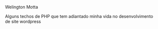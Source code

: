 Welington Motta

Alguns techos de PHP que tem adiantado minha vida no desenvolvimento de site wordpress
